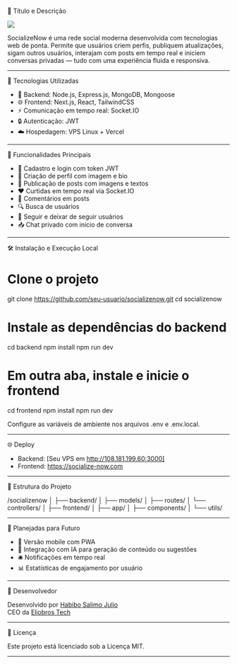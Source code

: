 📌 Título e Descrição

<img src="https://readme-typing-svg.herokuapp.com/?font=mono&size=30&duration=4000&color=FF0000&center=falso&vCenter=falso&lines=🜛+SocializeNow+۞;">      

SocializeNow é uma rede social moderna desenvolvida com tecnologias web de ponta. Permite que usuários criem perfis, publiquem atualizações, sigam outros usuários, interajam com posts em tempo real e iniciem conversas privadas — tudo com uma experiência fluida e responsiva.


---

🚀 Tecnologias Utilizadas

- 🧠 Backend: Node.js, Express.js, MongoDB, Mongoose
- 🌐 Frontend: Next.js, React, TailwindCSS
- ⚡ Comunicação em tempo real: Socket.IO
- 🔒 Autenticação: JWT
- ☁️ Hospedagem: VPS Linux + Vercel


---

📸 Funcionalidades Principais

- 👤 Cadastro e login com token JWT
- 📸 Criação de perfil com imagem e bio
- 📝 Publicação de posts com imagens e textos
- ❤️ Curtidas em tempo real via Socket.IO
- 💬 Comentários em posts
- 🔍 Busca de usuários
- 👥 Seguir e deixar de seguir usuários
- 📥 Chat privado com início de conversa


---

🛠️ Instalação e Execução Local

# Clone o projeto
git clone https://github.com/seu-usuario/socializenow.git
cd socializenow

# Instale as dependências do backend
cd backend
npm install
npm run dev

# Em outra aba, instale e inicie o frontend
cd frontend
npm install
npm run dev

Configure as variáveis de ambiente nos arquivos .env e .env.local.


---

🌐 Deploy

- Backend: [Seu VPS em http://108.181.199.60:3000]
- Frontend: https://socialize-now.com


---

📁 Estrutura do Projeto

/socializenow
│
├── backend/
│   ├── models/
│   ├── routes/
│   └── controllers/
│
├── frontend/
│   ├── app/
│   ├── components/
│   └── utils/


---

🧪 Planejadas para Futuro

- 📱 Versão mobile com PWA
- 🧠 Integração com IA para geração de conteúdo ou sugestões
- 🛎️ Notificações em tempo real
- 📊 Estatísticas de engajamento por usuário


---

👤 Desenvolvedor

Desenvolvido por [Habibo Salimo Julio](mailto:eliobrostech3@gmail.com)  
CEO da [Eliobros Tech](https://github.com/eliobrostech)


---

📝 Licença

Este projeto está licenciado sob a Licença MIT.


---



